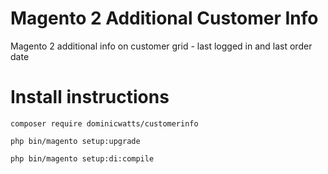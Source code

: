 # Magento 2 Additional Customer Info #

Magento 2 additional info on customer grid - last logged in and last order date 

# Install instructions #

`composer require dominicwatts/customerinfo`

`php bin/magento setup:upgrade`

`php bin/magento setup:di:compile`